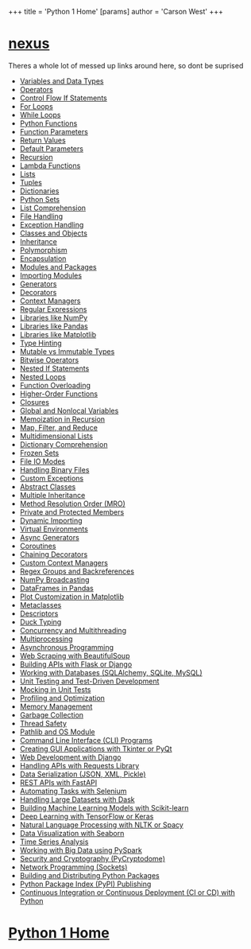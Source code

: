 +++
 title = 'Python 1 Home'
[params]
	author = 'Carson West'
+++
# [nexus](./../nexus/)

Theres a whole lot of messed up links around here, so dont be suprised



 - [Variables and Data Types](./../variables-and-data-types/)
 - [Operators](./../operators/)
 - [Control Flow If Statements](./../control-flow-if-statements/)
 - [For Loops](./../for-loops/)
 - [While Loops](./../while-loops/)
 - [Python Functions](./../python-functions/)
 - [Function Parameters](./../function-parameters/)
 - [Return Values](./../return-values/)
 - [Default Parameters](./../default-parameters/)
 - [Recursion](./../recursion/)
- [Lambda Functions](./../lambda-functions/)
 - [Lists](./../lists/)
 - [Tuples](./../tuples/)
 - [Dictionaries](./../dictionaries/)
 - [Python Sets](./../python-sets/)
 - [List Comprehension](./../list-comprehension/)
 - [File Handling](./../file-handling/)
 - [Exception Handling](./../exception-handling/)
 - [Classes and Objects](./../classes-and-objects/)
 - [Inheritance](./../inheritance/)
 - [Polymorphism](./../polymorphism/)
 - [Encapsulation](./../encapsulation/)
 - [Modules and Packages](./../modules-and-packages/)
 - [Importing Modules](./../importing-modules/)
 - [Generators](./../generators/)
 - [Decorators](./../decorators/)
 - [Context Managers](./../context-managers/)
 - [Regular Expressions](./../regular-expressions/)
 - [Libraries like NumPy](./../libraries-like-numpy/)
 - [Libraries like Pandas](./../libraries-like-pandas/)
 - [Libraries like Matplotlib](./../libraries-like-matplotlib/)
 - [Type Hinting](./../type-hinting/)
 - [Mutable vs Immutable Types](./../mutable-vs-immutable-types/)
- [Bitwise Operators](./../bitwise-operators/)
 - [Nested If Statements](./../nested-if-statements/)
 - [Nested Loops](./../nested-loops/)
 - [Function Overloading](./../function-overloading/)
- [Higher-Order Functions](./../higher-order-functions/)
 - [Closures](./../closures/)
 - [Global and Nonlocal Variables](./../global-and-nonlocal-variables/)
- [Memoization in Recursion](./../memoization-in-recursion/)
 - [Map, Filter, and Reduce](./../map-filter-and-reduce/)
- [Multidimensional Lists](./../multidimensional-lists/)
 - [Dictionary Comprehension](./../dictionary-comprehension/)
- [Frozen Sets](./../frozen-sets/)
 - [File IO Modes](./../file-io-modes/)
 - [Handling Binary Files](./../handling-binary-files/)
 - [Custom Exceptions](./../custom-exceptions/)
 - [Abstract Classes](./../abstract-classes/)
- [Multiple Inheritance](./../multiple-inheritance/)
- [Method Resolution Order (MRO)](./../method-resolution-order-(mro)/)
 - [Private and Protected Members](./../private-and-protected-members/)
 - [Dynamic Importing](./../dynamic-importing/)
 - [Virtual Environments](./../virtual-environments/)
- [Async Generators](./../async-generators/)
 - [Coroutines](./../coroutines/)
- [Chaining Decorators](./../chaining-decorators/)
- [Custom Context Managers](./../custom-context-managers/)
 - [Regex Groups and Backreferences](./../regex-groups-and-backreferences/)
 - [NumPy Broadcasting](./../numpy-broadcasting/)
 - [DataFrames in Pandas](./../dataframes-in-pandas/)
 - [Plot Customization in Matplotlib](./../plot-customization-in-matplotlib/)
 - [Metaclasses](./../metaclasses/)
 - [Descriptors](./../descriptors/)
 - [Duck Typing](./../duck-typing/)
 - [Concurrency and Multithreading](./../concurrency-and-multithreading/)
 - [Multiprocessing](./../multiprocessing/)
 - [Asynchronous Programming](./../asynchronous-programming/)
 - [Web Scraping with BeautifulSoup](./../web-scraping-with-beautifulsoup/)
 - [Building APIs with Flask or Django](./../building-apis-with-flask-or-django/)
- [Working with Databases (SQLAlchemy, SQLite, MySQL)](./../working-with-databases-(sqlalchemy-sqlite-mysql)/)
 - [Unit Testing and Test-Driven Development](./../unit-testing-and-test-driven-development/)
 - [Mocking in Unit Tests](./../mocking-in-unit-tests/)
 - [Profiling and Optimization](./../profiling-and-optimization/)
 - [Memory Management](./../memory-management/)
 - [Garbage Collection](./../garbage-collection/)
 - [Thread Safety](./../thread-safety/)
 - [Pathlib and OS Module](./../pathlib-and-os-module/)
- [Command Line Interface (CLI) Programs](./../command-line-interface-(cli)-programs/)
 - [Creating GUI Applications with Tkinter or PyQt](./../creating-gui-applications-with-tkinter-or-pyqt/)
 - [Web Development with Django](./../web-development-with-django/)
 - [Handling APIs with Requests Library](./../handling-apis-with-requests-library/)
- [Data Serialization (JSON, XML, Pickle)](./../data-serialization-(json-xml-pickle)/)
 - [REST APIs with FastAPI](./../rest-apis-with-fastapi/)
 - [Automating Tasks with Selenium](./../automating-tasks-with-selenium/)
 - [Handling Large Datasets with Dask](./../handling-large-datasets-with-dask/)
 - [Building Machine Learning Models with Scikit-learn](./../building-machine-learning-models-with-scikit-learn/)
 - [Deep Learning with TensorFlow or Keras](./../deep-learning-with-tensorflow-or-keras/)
 - [Natural Language Processing with NLTK or Spacy](./../natural-language-processing-with-nltk-or-spacy/)
 - [Data Visualization with Seaborn](./../data-visualization-with-seaborn/)
 - [Time Series Analysis](./../time-series-analysis/)
 - [Working with Big Data using PySpark](./../working-with-big-data-using-pyspark/)
- [Security and Cryptography (PyCryptodome)](./../security-and-cryptography-(pycryptodome)/)
- [Network Programming (Sockets)](./../network-programming-(sockets)/)
 - [Building and Distributing Python Packages](./../building-and-distributing-python-packages/)
- [Python Package Index (PyPI) Publishing](./../python-package-index-(pypi)-publishing/)
- [Continuous Integration or Continuous Deployment (CI or CD) with Python](./../continuous-integration-or-continuous-deployment-(ci-or-cd)-with-python/)
# [Python 1 Home](./../python-1-home/)